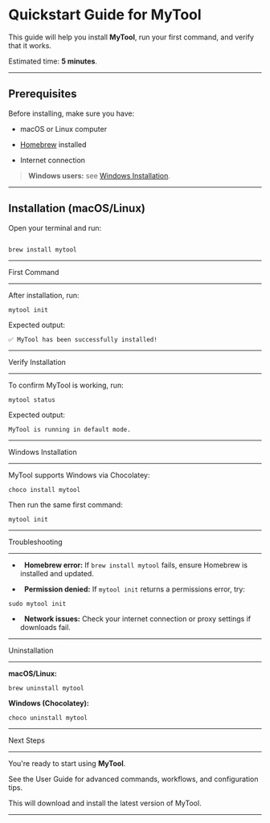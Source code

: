 # Quickstart Guide for MyTool

This guide will help you install **MyTool**, run your first command, and verify that it works.

Estimated time: **5 minutes**.

---

## Prerequisites

Before installing, make sure you have:

- macOS or Linux computer

- [Homebrew](https://brew.sh/) installed

- Internet connection

> **Windows users:** see [Windows Installation](#windows-installation).

---

## Installation (macOS/Linux)

Open your terminal and run:

```bash

brew install mytool

```

* * * * *

First Command

-------------

After installation, run:

`mytool init`

Expected output:

`✅ MyTool has been successfully installed!`

* * * * *

Verify Installation

-------------------

To confirm MyTool is working, run:

`mytool status`

Expected output:

`MyTool is running in default mode.`

* * * * *

Windows Installation

--------------------

MyTool supports Windows via Chocolatey:

`choco install mytool`

Then run the same first command:

`mytool init`

* * * * *

Troubleshooting

---------------

-   **Homebrew error:** If `brew install mytool` fails, ensure Homebrew is installed and updated.

-   **Permission denied:** If `mytool init` returns a permissions error, try:

`sudo mytool init`

-   **Network issues:** Check your internet connection or proxy settings if downloads fail.

* * * * *

Uninstallation

--------------

**macOS/Linux:**

`brew uninstall mytool`

**Windows (Chocolatey):**

`choco uninstall mytool`

* * * * *

Next Steps

----------

You're ready to start using **MyTool**.

See the User Guide for advanced commands, workflows, and configuration tips.

This will download and install the latest version of MyTool.

* * * * *
